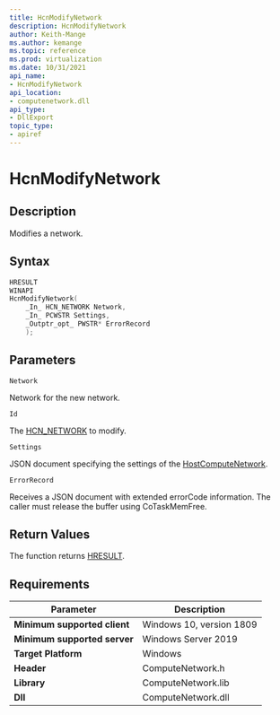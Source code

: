 ```yaml
---
title: HcnModifyNetwork
description: HcnModifyNetwork
author: Keith-Mange
ms.author: kemange
ms.topic: reference
ms.prod: virtualization
ms.date: 10/31/2021
api_name:
- HcnModifyNetwork
api_location:
- computenetwork.dll
api_type:
- DllExport
topic_type:
- apiref
---
```

# HcnModifyNetwork

## Description

Modifies a network.

## Syntax

```cpp
HRESULT
WINAPI
HcnModifyNetwork(
    _In_ HCN_NETWORK Network,
    _In_ PCWSTR Settings,
    _Outptr_opt_ PWSTR* ErrorRecord
    );
```

## Parameters

`Network`

Network for the new network.

`Id`

The [HCN\_NETWORK](./HCN_NETWORK.md) to modify.

`Settings`

JSON document specifying the settings of the [HostComputeNetwork](./../HNS_Schema.md#HostComputeNetwork).

`ErrorRecord`

Receives a JSON document with extended errorCode information. The caller must release the buffer using CoTaskMemFree.

## Return Values

The function returns [HRESULT](./HCNHResult.md).

## Requirements

|Parameter|Description|
|---|---|
| **Minimum supported client** | Windows 10, version 1809 |
| **Minimum supported server** | Windows Server 2019 |
| **Target Platform** | Windows |
| **Header** | ComputeNetwork.h |
| **Library** | ComputeNetwork.lib |
| **Dll** | ComputeNetwork.dll |






